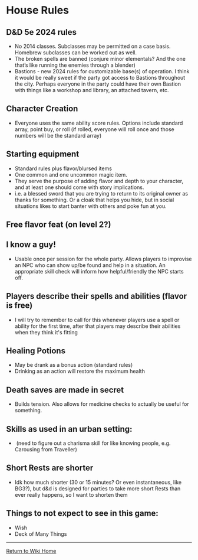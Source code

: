 # House Rules

## D&D 5e 2024 rules

- No 2014 classes. Subclasses may be permitted on a case basis. Homebrew subclasses can be worked out as well.
- The broken spells are banned (conjure minor elementals? And the one that’s like running the enemies through a blender)
- Bastions - new 2024 rules for customizable base(s) of operation. I think it would be really sweet if the party got access to Bastions throughout the city. Perhaps everyone in the party could have their own Bastion with things like a workshop and library, an attached tavern, etc.

## Character Creation

- Everyone uses the same ability score rules. Options include standard array, point buy, or roll (if rolled, everyone will roll once and those numbers will be the standard array)

## Starting equipment

- Standard rules plus flavor/blursed items
- One common and one uncommon magic item.
- They serve the purpose of adding flavor and depth to your character, and at least one should come with story implications.
- i.e. a blessed sword that you are trying to return to its original owner as thanks for something. Or a cloak that helps you hide, but in social situations likes to start banter with others and poke fun at you.

## Free flavor feat (on level 2?)

## I know a guy!

- Usable once per session for the whole party. Allows players to improvise an NPC who can show up/be found and help in a situation. An appropriate skill check will inform how helpful/friendly the NPC starts off.

## Players describe their spells and abilities (flavor is free)

- I will try to remember to call for this whenever players use a spell or ability for the first time, after that players may describe their abilities when they think it's fitting

## Healing Potions

- May be drank as a bonus action (standard rules)
- Drinking as an action will restore the maximum health

## Death saves are made in secret 
- Builds tension. Also allows for medicine checks to actually be useful for something.

## Skills as used in an urban setting:

-  (need to figure out a charisma skill for like knowing people, e.g. Carousing from Traveller)

## Short Rests are shorter

- Idk how much shorter (30 or 15 minutes? Or even instantaneous, like BG3?), but d&d is designed for parties to take more short Rests than ever really happens, so I want to shorten them

## Things to not expect to see in this game:

- Wish
- Deck of Many Things


***
[Return to Wiki Home](https://isaaclepley.github.io/Alimus-Public)
